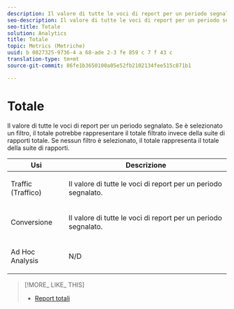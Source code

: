 ```yaml
---
description: Il valore di tutte le voci di report per un periodo segnalato. Se è selezionato un filtro, il totale potrebbe rappresentare il totale filtrato invece della suite di rapporti totale. Se nessun filtro è selezionato, il totale rappresenta il totale della suite di rapporti.
seo-description: Il valore di tutte le voci di report per un periodo segnalato. Se è selezionato un filtro, il totale potrebbe rappresentare il totale filtrato invece della suite di rapporti totale. Se nessun filtro è selezionato, il totale rappresenta il totale della suite di rapporti.
seo-title: Totale
solution: Analytics
title: Totale
topic: Metrics (Metriche)
uuid: b 0827325-9736-4 a 68-ade 2-3 fe 859 c 7 f 43 c
translation-type: tm+mt
source-git-commit: 86fe1b3650100a05e52fb2102134fee515c871b1

---
```



# Totale

Il valore di tutte le voci di report per un periodo segnalato. Se è selezionato un filtro, il totale potrebbe rappresentare il totale filtrato invece della suite di rapporti totale. Se nessun filtro è selezionato, il totale rappresenta il totale della suite di rapporti.

<table id="table_0A2D5F3C927C42E583E8FD51240F2C86"> 
 <thead> 
  <tr> 
   <th colname="col1" class="entry"> Usi </th> 
   <th colname="col2" class="entry"> Descrizione </th> 
  </tr> 
 </thead>
 <tbody> 
  <tr> 
   <td colname="col1"> <p>Traffic (Traffico) </p> </td> 
   <td colname="col2"> <p>Il valore di tutte le voci di report per un periodo segnalato. </p> </td> 
  </tr> 
  <tr> 
   <td colname="col1"> <p>Conversione   </p> </td> 
   <td colname="col2"> <p>Il valore di tutte le voci di report per un periodo segnalato. </p> </td> 
  </tr> 
  <tr> 
   <td colname="col1"> <p>Ad Hoc Analysis </p> </td> 
   <td colname="col2"> <p>N/D </p> </td> 
  </tr> 
 </tbody> 
</table>

>[!MORE_ LIKE_ THIS]
>
>* [Report totali](/help/components/c-variables/dimensionslist/reports-totals.md)

